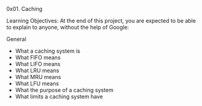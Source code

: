 0x01. Caching

Learning Objectives:
At the end of this project, you are expected to be able to explain to anyone, without the help of Google:

General

+ What a caching system is
+ What FIFO means
+ What LIFO means
+ What LRU means
+ What MRU means
+ What LFU means
+ What the purpose of a caching system
+ What limits a caching system have